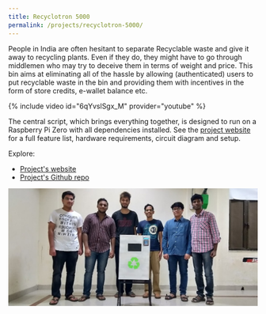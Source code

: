 ```yaml
---
title: Recyclotron 5000
permalink: /projects/recyclotron-5000/
---
```


People in India are often hesitant to separate Recyclable waste and give it away to recycling plants. Even if they do, they might have to go through middlemen who may try to deceive them in terms of weight and price. This bin aims at eliminating all of the hassle by allowing (authenticated) users to put recyclable waste in the bin and providing them with incentives in the form of store credits, e-wallet balance etc.

{% include video id="6qYvslSgx_M" provider="youtube" %}

The central script, which brings everything together, is designed to run on a Raspberry Pi Zero with all dependencies installed. See the [project website][project-website] for a full feature list, hardware requirements, circuit diagram and setup.

Explore:
* [Project's website][project-website]
* [Project's Github repo][project-github-repo]

![Recyclotron 5000 team](https://raw.githubusercontent.com/DevPika/recyclotron-5000/master/images/team.jpg)

[project-website]: https://sites.google.com/view/ds302/team-a
[project-github-repo]: https://github.com/DevPika/recyclotron-5000
